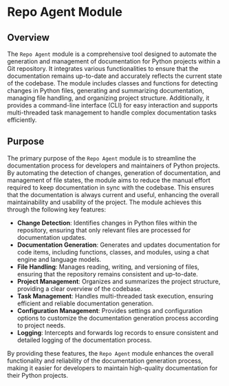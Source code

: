 # Repo Agent Module
## Overview
The `Repo Agent` module is a comprehensive tool designed to automate the generation and management of documentation for Python projects within a Git repository. It integrates various functionalities to ensure that the documentation remains up-to-date and accurately reflects the current state of the codebase. The module includes classes and functions for detecting changes in Python files, generating and summarizing documentation, managing file handling, and organizing project structure. Additionally, it provides a command-line interface (CLI) for easy interaction and supports multi-threaded task management to handle complex documentation tasks efficiently.

## Purpose
The primary purpose of the `Repo Agent` module is to streamline the documentation process for developers and maintainers of Python projects. By automating the detection of changes, generation of documentation, and management of file states, the module aims to reduce the manual effort required to keep documentation in sync with the codebase. This ensures that the documentation is always current and useful, enhancing the overall maintainability and usability of the project. The module achieves this through the following key features:

- **Change Detection**: Identifies changes in Python files within the repository, ensuring that only relevant files are processed for documentation updates.
- **Documentation Generation**: Generates and updates documentation for code items, including functions, classes, and modules, using a chat engine and language models.
- **File Handling**: Manages reading, writing, and versioning of files, ensuring that the repository remains consistent and up-to-date.
- **Project Management**: Organizes and summarizes the project structure, providing a clear overview of the codebase.
- **Task Management**: Handles multi-threaded task execution, ensuring efficient and reliable documentation generation.
- **Configuration Management**: Provides settings and configuration options to customize the documentation generation process according to project needs.
- **Logging**: Intercepts and forwards log records to ensure consistent and detailed logging of the documentation process.

By providing these features, the `Repo Agent` module enhances the overall functionality and reliability of the documentation generation process, making it easier for developers to maintain high-quality documentation for their Python projects.